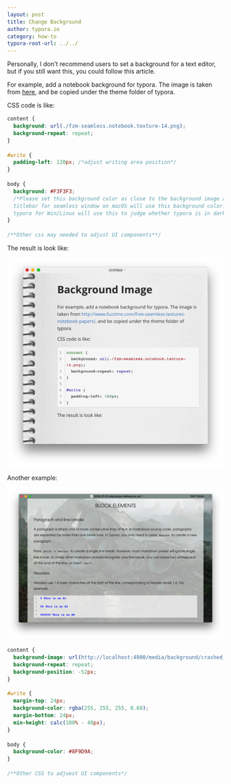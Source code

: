 ```yaml
---
layout: post
title: Change Background
author: typora.io
category: how-to
typora-root-url: ../../
---
```


Personally, I don't recommend users to set a background for a text editor, but if you still want this, you could follow this article.

For example, add a notebook background for typora. The image is taken from [here](http://www.fuzzimo.com/free-seamless-textures-notebook-papers/), and be copied under the theme folder of typora.

CSS code is like:

```css
content {
  background: url(./fzm-seamless.notebook.texture-14.png);
  background-repeat: repeat;
}

#write {
  padding-left: 120px; /*adjust writing area position*/
}

body {
  background: #F3F3F3; 
  /*Please set this background color as close to the background image as possible.
  titlebar for seamless window on macOS will use this background color. 
  typora for Win/Linux will use this to judge whether typora is in dark mode or light mode*/
}

/**Other css may needed to adjust UI components**/
```

The result is look like:

 ![Snip20160625_1](/media/background/Snip20160625_1.png)

Another example:

![Snip20160625_2](/media/background/Snip20160625_2.png)

```css
content {
  background-image: url(http://localhost:4000/media/background/crashed_ship_by_hiddenvortexdesigns-da57nk8.jpg);
  background-repeat: repeat;
  background-position: -52px;
}

#write {
  margin-top: 24px;
  background-color: rgba(255, 255, 255, 0.68);
  margin-bottom: 24px;
  min-height: calc(100% - 48px);
}

body {
  background-color: #8F9D9A;
}

/**Other CSS to adjuest UI components*/
```

